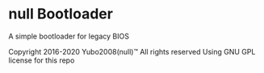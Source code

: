 # null Bootloader
A simple bootloader for legacy BIOS

Copyright 2016-2020 Yubo2008(null)™️
All rights reserved
Using GNU GPL license for this repo
